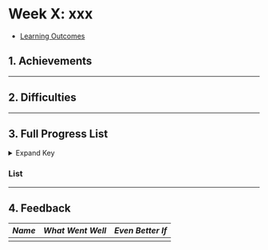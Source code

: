 # Week X: xxx

- [Learning Outcomes](https://learn.foundersandcoders.com/course/syllabus/developer/)

## 1. Achievements

---

## 2. Difficulties

---

## 3. Full Progress List

<details>
<summary>Expand Key</summary>

---

- [X] **I feel like I've learned/demonstrated this skill in the past week**
- [X] *I have acquired some skill but need to develop further*
- [ ] I am not yet comfortable in this skill

---
</details>

### List

---

## 4. Feedback

| *Name* | *What Went Well* | *Even Better If* |
| ------ | ---------------- | ---------------- |
|        |                  |                  |

